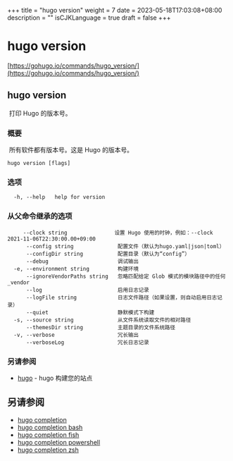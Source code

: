 +++
title = "hugo version"
weight = 7
date = 2023-05-18T17:03:08+08:00
description = ""
isCJKLanguage = true
draft = false
+++

# hugo version

[https://gohugo.io/commands/hugo_version/](https://gohugo.io/commands/hugo_version/)

## hugo version 

​	打印 Hugo 的版本号。  

### 概要

​	所有软件都有版本号。这是 Hugo 的版本号。

```
hugo version [flags]
```

### 选项 

```
  -h, --help   help for version
```

### 从父命令继承的选项

```
     --clock string               设置 Hugo 使用的时钟，例如：--clock 2021-11-06T22:30:00.00+09:00
      --config string              配置文件（默认为hugo.yaml|json|toml）
      --configDir string           配置目录（默认为“config”）
      --debug                      调试输出
  -e, --environment string         构建环境
      --ignoreVendorPaths string   忽略匹配给定 Glob 模式的模块路径中的任何 _vendor
      --log                        启用日志记录
      --logFile string             日志文件路径（如果设置，则自动启用日志记录）
      --quiet                      静默模式下构建
  -s, --source string              从文件系统读取文件的相对路径
      --themesDir string           主题目录的文件系统路径
  -v, --verbose                    冗长输出
      --verboseLog                 冗长日志记录
```

### 另请参阅 

- [hugo](https://gohugo.io/commands/hugo/) - hugo 构建您的站点

## 另请参阅

- [hugo completion](https://gohugo.io/commands/hugo_completion/)
- [hugo completion bash](https://gohugo.io/commands/hugo_completion_bash/)
- [hugo completion fish](https://gohugo.io/commands/hugo_completion_fish/)
- [hugo completion powershell](https://gohugo.io/commands/hugo_completion_powershell/)
- [hugo completion zsh](https://gohugo.io/commands/hugo_completion_zsh/)
